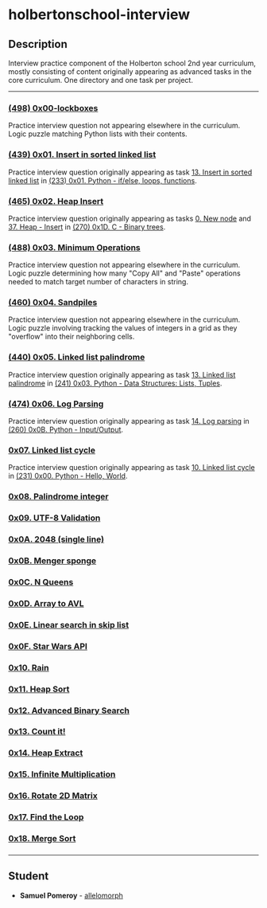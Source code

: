 # holbertonschool-interview

## Description
Interview practice component of the Holberton school 2nd year curriculum, mostly consisting of content originally appearing as advanced tasks in the core curriculum. One directory and one task per project.

---

### [(498) 0x00-lockboxes](./0x00-lockboxes/)
Practice interview question not appearing elsewhere in the curriculum. Logic puzzle matching Python lists with their contents.

### [(439) 0x01. Insert in sorted linked list](./0x01-insert_in_sorted_linked_list/)
Practice interview question originally appearing as task [13. Insert in sorted linked list](https://github.com/allelomorph/holbertonschool-higher_level_programming/blob/master/0x01-python-if_else_loops_functions/13-insert_number.c) in [(233) 0x01. Python - if/else, loops, functions](https://github.com/allelomorph/holbertonschool-higher_level_programming/tree/master/0x01-python-if_else_loops_functions).

### [(465) 0x02. Heap Insert](./0x02-heap_insert/)
Practice interview question originally appearing as tasks [0. New node](https://github.com/allelomorph/binary_trees/blob/master/0-binary_tree_node.c) and [37. Heap - Insert](https://github.com/allelomorph/binary_trees/blob/master/131-heap_insert.c) in [(270) 0x1D. C - Binary trees](https://github.com/allelomorph/binary_trees).

### [(488) 0x03. Minimum Operations](./0x03-minimum_operations/)
Practice interview question not appearing elsewhere in the curriculum. Logic puzzle determining how many "Copy All" and "Paste" operations needed to match target number of characters in string.

### [(460) 0x04. Sandpiles](./0x04-sandpiles/)
Practice interview question not appearing elsewhere in the curriculum. Logic puzzle involving tracking the values of integers in a grid as they "overflow" into their neighboring cells.

### [(440) 0x05. Linked list palindrome](./0x05-linked_list_palindrome/)
Practice interview question originally appearing as task [13. Linked list palindrome](https://github.com/allelomorph/holbertonschool-higher_level_programming/blob/master/0x03-python-data_structures/13-is_palindrome.c) in [(241) 0x03. Python - Data Structures: Lists, Tuples](https://github.com/allelomorph/holbertonschool-higher_level_programming/tree/master/0x03-python-data_structures).

### [(474) 0x06. Log Parsing](./0x06-log_parsing/)
Practice interview question originally appearing as task [14. Log parsing](https://github.com/allelomorph/holbertonschool-higher_level_programming/blob/master/0x0B-python-input_output/101-stats.py) in [(260) 0x0B. Python - Input/Output](https://github.com/allelomorph/holbertonschool-higher_level_programming/tree/master/0x0B-python-input_output).

### [0x07. Linked list cycle](./0x07-linked_list_cycle/)
Practice interview question originally appearing as task [10. Linked list cycle](https://github.com/allelomorph/holbertonschool-higher_level_programming/blob/master/0x00-python-hello_world/10-check_cycle.c) in [(231) 0x00. Python - Hello, World](https://github.com/allelomorph/holbertonschool-higher_level_programming/tree/master/0x00-python-hello_world).

### [0x08. Palindrome integer](./0x08-palindrome_integer/)

### [0x09. UTF-8 Validation](./0x09-utf8_validation/)

### [0x0A. 2048 (single line)](./0x0A-slide_line/)

### [0x0B. Menger sponge](./0x0B-menger/)

### [0x0C. N Queens](./0x0C-nqueens/)

### [0x0D. Array to AVL](./0x0D-sorted_array_to_avl/)

### [0x0E. Linear search in skip list](./0x0E-linear_skip/)

### [0x0F. Star Wars API](./0x0F-starwars_api/)

### [0x10. Rain](./0x10-rain/)

### [0x11. Heap Sort](./0x11-heap_sort/)

### [0x12. Advanced Binary Search](./0x12-advanced_binary_search/)

### [0x13. Count it!](./0x13-count_it/)

### [0x14. Heap Extract](./0x14-heap_extract/)

### [0x15. Infinite Multiplication](./0x15-infinite_multiplication/)

### [0x16. Rotate 2D Matrix](./0x16-rotate_2d_matrix/)

### [0x17. Find the Loop](./0x17-find_the_loop/)

### [0x18. Merge Sort](./0x18-merge_sort/)

### [](./0x19-making_change/)

### [](./0x1A-double_circular_linked_list/)

### [](./0x1B-radix_sort/)

### [](./0x1C-island_perimeter/)

---

## Student
* **Samuel Pomeroy** - [allelomorph](github.com/allelomorph)
